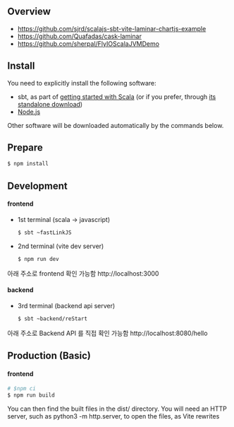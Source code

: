 ## Overview
* https://github.com/sjrd/scalajs-sbt-vite-laminar-chartjs-example
* https://github.com/Quafadas/cask-laminar
* https://github.com/sherpal/FlyIOScalaJVMDemo

## Install
You need to explicitly install the following software:

* sbt, as part of [getting started with Scala](https://docs.scala-lang.org/getting-started/index.html) (or if you prefer, through [its standalone download](https://www.scala-sbt.org/download.html))
* [Node.js](https://nodejs.org/en/)

Other software will be downloaded automatically by the commands below.


## Prepare

```bash
$ npm install
```


## Development

#### frontend
* 1st terminal (scala -> javascript)  
  ```bash
  $ sbt ~fastLinkJS
  ```

* 2nd terminal (vite dev server)
  ```bash
  $ npm run dev
  ```
  
아래 주소로 frontend 확인 가능함 
http://localhost:3000 


#### backend
* 3rd terminal (backend api server)
  ```bash
  $ sbt ~backend/reStart
  ```
아래 주소로 Backend API 를 직접 확인 가능함
http://localhost:8080/hello


## Production (Basic)
#### frontend  
  ```bash
  # $npm ci
  $ npm run build
  ```

You can then find the built files in the dist/ directory. You will need an HTTP server, such as python3 -m http.server, to open the files, as Vite rewrites <script> tags to prevent cross-origin requests.

#### frontend 와 backend 를 각각 분리해 배포

## Production (Simple) 
One Jar 로 만들어 backend server 에서 html, js 서빙하기   

#### Dockerfile 의 ENTRYPOINT 확인
```
"caskweb.Main"
```

#### frontend 를 포함해 one-jar (app.jar) 로 만들기 
```
npm run build

rsync -av --delete dist backend/src/main/resources/dist
# rm -rf backend/src/main/resources/dist 
# mv dist backend/src/main/resources/dist 

sbt backend/assembly  # backend/target/scala-2.13/app.jar

# java -cp app.jar caskweb.Main
# http://localhost:8080 로 확인
```


#### Dockerfile 을 이용해 docker image 생성
```
docker build --tag demoscalaflyio .
docker run --rm -p 9000:8080 demoscalaflyio
```


---

### 개발 가이드
* main.js 에 의존성 있는(최종 index.html 에서 `link`(css)  혹은 `script`(js) 등으로 참조되어야 할) resource (js, css) 를 import 하면 `npm run build` 시 `dist/assets` 디렉토리에 모이게 된다. (js 파일은 bundling 됨)
* main.js 에서 import 하지 않지만 필요한 리소스(이미지 파일 등) 은 `frontend/public` 디렉토리에 넣는다.(vite.config.js 파일에서 `publicDir` 을 frontend/public 으로 설정했음)  `npm run build` 시 `dist/` 디렉토리에 모이게 된다. [vite-public-directory](https://vitejs.dev/guide/assets.html#the-public-directory)  
  * You should always reference public assets using root absolute path - for example, public/icon.png should be referenced in source code as /icon.png
  * Assets in public cannot be imported from JavaScript.
* main.js 에서 사용하는 @public 의 위치는 `frontend\target\scala-2.13\frontend-opt` 혹은 `frontend\target\scala-2.13\frontend-fastopt` 가 될 수 있다. 
